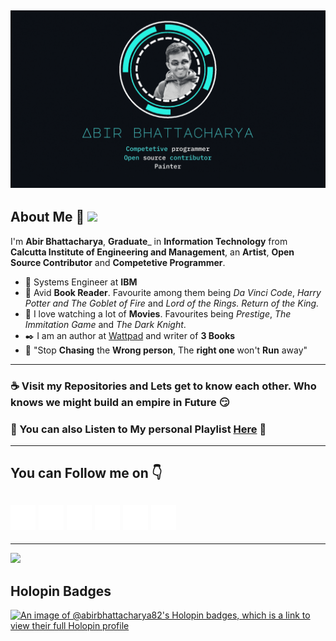 ![](Github.gif)
-----------------------------------------------------------------------------------------
## About Me :love_you_gesture: ![](https://komarev.com/ghpvc/?username=abirbhattacharya82&color=green)
I'm __Abir Bhattacharya__, __Graduate___ in __Information Technology__ from __Calcutta Institute of Engineering and Management__,  an __Artist__, __Open Source Contributor__ and __Competetive Programmer__.

- :office: Systems Engineer at __IBM__
- :book: Avid __Book Reader__. Favourite among them being _Da Vinci Code_, _Harry Potter and The Goblet of Fire_ and _Lord of the Rings. Return of the King._ 
- :movie_camera: I love watching a lot of __Movies__. Favourites being _Prestige_, _The Immitation Game_ and _The Dark Knight_.
- :black_nib: I am an author at [Wattpad](https://www.wattpad.com/user/Abirbhattacharya82) and writer of __3 Books__
- :speech_balloon: "Stop __Chasing__ the __Wrong person__, The __right one__ won't __Run__ away"
---------------------------------------------------------------------------------------------------------------------------------------------------------------------------
### :coffee: Visit my Repositories and Lets get to know each other. Who knows we might build an empire in Future :smirk:
### :musical_score: You can also Listen to My personal Playlist [Here](https://abirbhattacharya82.github.io/Mixtape/) :musical_score:
--------------------------------------------------------------------------------------------------------------------------------------------------------------------------
## You can Follow me on :point_down:
[![Foo](Icons/1.png)](https://abirbhattacharya82.github.io/)
[![Foo](Icons/2.png)](https://www.facebook.com/abirbhattacharya82)
[![Foo](Icons/3.png)](https://www.instagram.com/iamabir82/)
[![Foo](Icons/4.png)](https://twitter.com/IamAbir82)
[![Foo](Icons/5.png)](https://www.youtube.com/channel/UCo1O4B97cpWz_2psA9EOJUA)
[![Foo](Icons/6.png)](https://www.linkedin.com/in/abir-bhattacharya-6982551a9/)
-------------------------------------------------------------------------------------------------------------------------------------------------------------------------
-------------------------------------------------------------------------------------------------------------------------------------------------------------------------
![](https://github-readme-activity-graph.vercel.app/graph?username=abirbhattacharya82&theme=react-dark)

## Holopin Badges
[![An image of @abirbhattacharya82's Holopin badges, which is a link to view their full Holopin profile](https://holopin.me/abirbhattacharya82)](https://holopin.io/@abirbhattacharya82)
